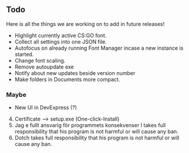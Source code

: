 ## Todo

Here is all the things we are working on to add in future releases!

* Highlight currently active CS:GO font.
* Collect all settings into one JSON file.
* Autofocus on already running Font Manager incase a new instance is started.
* Change font scaling.
* Remove autoupdate exe
* Notify about new updates beside version number
* Make folders in Documents more compact.

### Maybe

- New UI in DevExpress (?)





4. Certificate --> setup.exe (One-click-Install)
5. Jag e fullt ansvarig för programmets konsekvenser
   I takes full responsibility that his program is not harmful or will cause any ban. 
6. Dotch takes full responsibility that his program is not harmful or will cause any ban. 

